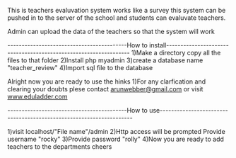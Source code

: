 This is teachers evaluvation system works like a survey this system can be pushed in to the server of the school and students can evaluvate teachers.

Admin can upload the data of the teachers so that the system will work

------------------------------------------How to install-----------------------------------------------------------------
1)Make a directory copy all the files to that folder
2)Install php myadmin
3)create a database name "teacher_review"
4)Import sql file to the database

Alright now you are ready to use the hinks
1)For any clarfication and clearing your doubts plese contact arunwebber@gmail.com or visit www.eduladder.com

------------------------------------------How to use--------------------------------------------------------------------

1)visit localhost/"File name"/admin
2)Http access will be prompted Provide username "rocky"
3)Provide password "rolly"
4)Now you are ready to add teachers to the departments cheers
